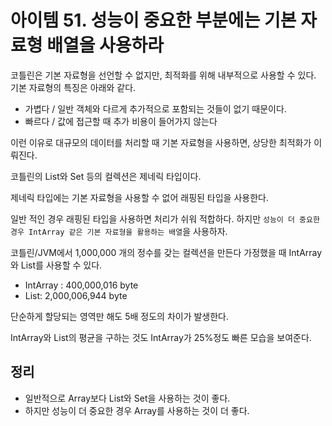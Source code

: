 # 아이템 51. 성능이 중요한 부분에는 기본 자료형 배열을 사용하라

코틀린은 기본 자료형을 선언할 수 없지만, 최적화를 위해 내부적으로 사용할 수 있다.
기본 자료형의 특징은 아래와 같다.
- 가볍다 / 일반 객체와 다르게 추가적으로 포함되는 것들이 없기 때문이다.
- 빠르다 / 값에 접근할 때 추가 비용이 들어가지 않는다

이런 이유로 대규모의 데이터를 처리할 때 기본 자료형을 사용하면, 상당한 최적화가 이뤄진다.

코틀린의 List와 Set 등의 컬렉션은 제네릭 타입이다.

제네릭 타입에는 기본 자료형을 사용할 수 없어 래핑된 타입을 사용한다.

일반 적인 경우 래핑된 타입을 사용하면 처리가 쉬워 적합하다. 하지만 `성능이 더 중요한 경우 IntArray 같은 기본 자료형을 활용하는 배열`을 사용하자.

코틀린/JVM에서 1,000,000 개의 정수를 갖는 컬렉션을 만든다 가정했을 때 IntArray와 List<Int>를 사용할 수 있다.
  
- IntArray : 400,000,016 byte
- List<Int>: 2,000,006,944 byte
  
단순하게 할당되는 영역만 해도 5배 정도의 차이가 발생한다.

IntArray와 List<Int>의 평균을 구하는 것도 IntArray가 25%정도 빠른 모습을 보여준다.
  
## 정리
- 일반적으로 Array보다 List와 Set을 사용하는 것이 좋다.
- 하지만 성능이 더 중요한 경우 Array를 사용하는 것이 더 좋다.
